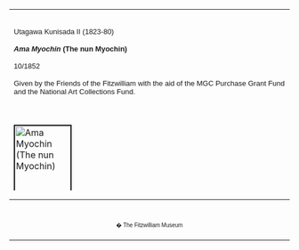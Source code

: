 <html>

<head>

<title>Info</title>
</head>



<div align="center">
  <center>
  <table border="0" width="100%" cellpadding="0" cellspacing="4" height="326">
    <tr>
      <td width="100%" height="30">
      </td>
    </tr>
    <tr>
      <td width="100%" height="30">
      <font FACE="Arial"><font size="2">Utagawa Kunisada II (1823-80)</font></font><b><i>
      <p><font face="Arial" size="2">Ama Myochin</font></i><font face="Arial" size="2">
      (The nun Myochin)</font></p>
      </b><font FACE="Arial">
      <p><font size="2">10/1852</font></p>
      </font><font FACE="Arial" SIZE="2">
      <p>Given by the Friends of the Fitzwilliam with the aid of the MGC
      Purchase Grant Fund and the National Art Collections Fund.</font>
      </td>
    </tr>
    <tr>
      <td width="100%" height="30">
      </td>
    </tr>
    <tr>
      <td width="100%" height="30">
      <a href="KUN/kunp68.htm"><img border="2" src="P.68-1999_small1.jpg" alt="Ama Myochin (The nun Myochin)" width="100" height="141"></a>
      </td>
    </tr>
    <tr>
      <td width="100%" height="30">
      </td>
    </tr>
    <tr>
      <td width="100%" height="30">
      <font FACE="Arial" SIZE="2"></font><font FACE="Arial"><font size="2">Posthumous
      imaginary portrait of <a href="Group7.htm"> Segawa&nbsp;&nbsp;</a> <a href="textR.htm">Kikunojo V</a> as the racoon-dog spirit
      Myochin, from the <a href="KUN/kunp67.htm"> series</a> <i>Hakkenden inu no soshi no uchi</i>
      (<a href="Group23.htm">Tale of the Eight Dogs</a>). This series is perhaps the masterpiece of the
      artist formerly known as Kunimasa III, who changed his name to Kunisada II
      after becoming Kunisada's son-in-law and one of his best pupils.Posthumous
      imaginary portrait of Segawa Kikunojo V as the racoon-dog spirit Myochin,
      from the series <i>Hakkenden inu no soshi no uchi</i> (Tale of the Eight
      Dogs). He sometimes collaborated on prints with Kunisada, as in the print
      of <i><a href="KUN/kunp61.htm">Goro Tokimune</a></i></font></font>
      </td>
    </tr>
  </table>
  </center>
</div>
<div align="center">
  <center>
  <table border="0" cellpadding="0" width="100%" cellspacing="4">
    <tr>
      <td width="26%">
        <p align="center">
        <br>
        <font FACE="Arial" size="1">� The Fitzwilliam Museum</font></p>
      </td>
    </tr>
  </table>
  </center>
</div>
</body>
</html>
